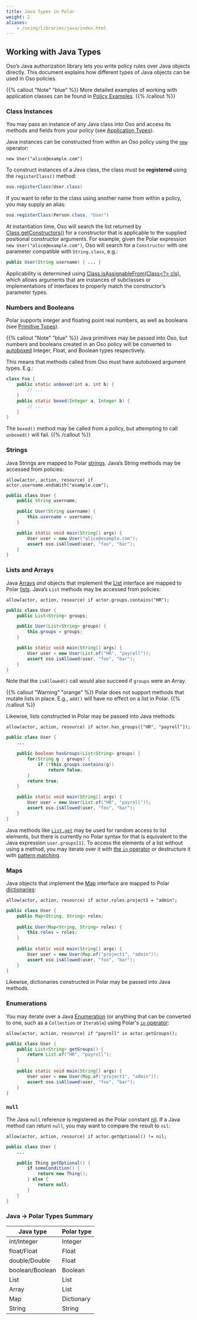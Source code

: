 ```yaml
---
title: Java Types in Polar
weight: 2
aliases: 
    - /using/libraries/java/index.html
---
```


## Working with Java Types

Oso’s Java authorization library lets you write policy rules over Java objects
directly. This document explains how different types of Java objects can be
used in Oso policies.

{{% callout "Note" "blue" %}}
  More detailed examples of working with application classes can be found in
  [Policy Examples](learn/policies/examples).
{{% /callout %}}

### Class Instances

You may pass an instance of any Java class into Oso and access its methods and
fields from your policy (see [Application
Types](learn/policies/application-types)).

Java instances can be constructed from within an Oso policy using the
[`new`](polar-syntax#new) operator:

```polar
new User("alice@example.com")
```

To construct instances of a Java class, the class must be **registered** using
the `registerClass()` method:

```java
oso.registerClass(User.class)
```

If you want to refer to the class using another name from within a policy, you
may supply an alias:

```java
oso.registerClass(Person.class, "User")
```

At instantiation time, Oso will search the list returned by
[Class.getConstructors()](https://docs.oracle.com/javase/10/docs/api/java/lang/Class.html#getConstructors())
for a constructor that is applicable to the supplied positional constructor
arguments. For example, given the Polar expression `new
User("alice@example.com")`, Oso will search for a `Constructor` with one
parameter compatible with `String.class`, e.g.:

```java
public User(String username) { ... }
```

Applicability is determined using [Class.isAssignableFrom(Class<?>
cls)](https://docs.oracle.com/javase/10/docs/api/java/lang/Class.html#isAssignableFrom(java.lang.Class)),
which allows arguments that are instances of subclasses or implementations of
interfaces to properly match the constructor’s parameter types.

### Numbers and Booleans

Polar supports integer and floating point real numbers, as well as booleans
(see [Primitive Types](polar-syntax#primitive-types)).

{{% callout "Note" "blue" %}}
  Java primitives may be passed into Oso, but numbers and booleans created in
  an Oso policy will be converted to
  [autoboxed](https://docs.oracle.com/javase/tutorial/java/data/autoboxing.html)
  Integer, Float, and Boolean types respectively.

  This means that methods called from Oso must have autoboxed argument types.
  E.g.:

  ```java
  class Foo {
      public static unboxed(int a, int b) {
          // ...
      }
      public static boxed(Integer a, Integer b) {
          // ...
      }
  }
  ```

  The `boxed()` method may be called from a policy, but attempting to call
  `unboxed()` will fail.
{{% /callout %}}

### Strings

Java Strings are mapped to Polar [strings](polar-syntax#strings). Java’s String
methods may be accessed from policies:

```polar
allow(actor, action, resource) if actor.username.endsWith("example.com");
```

```java
public class User {
    public String username;

    public User(String username) {
        this.username = username;
    }

    public static void main(String[] args) {
        User user = new User("alice@example.com");
        assert oso.isAllowed(user, "foo", "bar");
    }
}
```

### Lists and Arrays

Java
[Arrays](https://docs.oracle.com/javase/tutorial/java/nutsandbolts/arrays.html)
*and* objects that implement the
[List](https://docs.oracle.com/javase/10/docs/api/java/util/List.html)
interface are mapped to Polar [lists](polar-syntax#lists). Java’s `List`
methods may be accessed from policies:

```polar
allow(actor, action, resource) if actor.groups.contains("HR");
```

```java
public class User {
    public List<String> groups;

    public User(List<String> groups) {
        this.groups = groups;
    }

    public static void main(String[] args) {
        User user = new User(List.of("HR", "payroll"));
        assert oso.isAllowed(user, "foo", "bar");
    }
}
```

Note that the `isAllowed()` call would also succeed if `groups` were an Array.

{{% callout "Warning" "orange" %}}
  Polar does not support methods that mutate lists in place. E.g., `add()` will
  have no effect on a list in Polar.
{{% /callout %}}

Likewise, lists constructed in Polar may be passed into Java methods:

```polar
allow(actor, action, resource) if actor.has_groups(["HR", "payroll"]);
```

```java
public class User {
    ...

    public boolean hasGroups(List<String> groups) {
        for(String g : groups) {
            if (!this.groups.contains(g))
                return false;
        }
        return true;
    }

    public static void main(String[] args) {
        User user = new User(List.of("HR", "payroll"));
        assert oso.isAllowed(user, "foo", "bar");
    }
}
```

Java methods like
[`List.get`](https://docs.oracle.com/javase/10/docs/api/java/util/List.html#get(int))
may be used for random access to list elements, but there is currently no Polar
syntax for that is equivalent to the Java expression `user.groups[1]`. To
access the elements of a list without using a method, you may iterate over it
with [the `in` operator](polar-syntax#in-list-membership) or destructure it
with [pattern matching](polar-syntax#patterns-and-matching).

### Maps

Java objects that implement the
[Map](https://docs.oracle.com/javase/10/docs/api/java/util/Map.html) interface
are mapped to Polar [dictionaries](polar-syntax#dictionaries):

```polar
allow(actor, action, resource) if actor.roles.project1 = "admin";
```

```java
public class User {
    public Map<String, String> roles;
 
    public User(Map<String, String> roles) {
        this.roles = roles;
    }
 
    public static void main(String[] args) {
        User user = new User(Map.of("project1", "admin"));
        assert oso.isAllowed(user, "foo", "bar");
    }
}
```

Likewise, dictionaries constructed in Polar may be passed into Java methods.

### Enumerations

You may iterate over a Java
[Enumeration](https://docs.oracle.com/javase/10/docs/api/java/util/Enumeration.html)
(or anything that can be converted to one, such as a `Collection` or
`Iterable`) using Polar's [`in` operator](polar-syntax#in-list-membership):

```polar
allow(actor, action, resource) if "payroll" in actor.getGroups();
```

```java
public class User {
    public List<String> getGroups() {
        return List.of("HR", "payroll");
    }
 
    public static void main(String[] args) {
        User user = new User(Map.of("project1", "admin"));
        assert oso.isAllowed(user, "foo", "bar");
    }
}
```

### `null`

The Java `null` reference is registered as the Polar constant
[nil](learn/policies/application-types#nil). If a Java method can return
`null`, you may want to compare the result to `nil`:

```polar
allow(actor, action, resource) if actor.getOptional() != nil;
```

```java
public class User {
    ...

    public Thing getOptional() {
        if someCondition() {
            return new Thing();
        } else {
            return null;
        }
    }
}
```

### Java → Polar Types Summary

| Java type       | Polar type |
| --------------- | ---------- |
| int/Integer     | Integer    |
| float/Float     | Float      |
| double/Double   | Float      |
| boolean/Boolean | Boolean    |
| List            | List       |
| Array           | List       |
| Map             | Dictionary |
| String          | String     |
